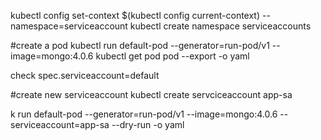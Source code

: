kubectl config set-context $(kubectl config current-context) --namespace=serviceaccount
kubectl create namespace serviceaccounts

#create a pod
kubectl run default-pod --generator=run-pod/v1 --image=mongo:4.0.6
kubectl get pod pod --export -o yaml

check spec.serviceaccount=default

#create new serviceaccount
kubectl create servciceaccount app-sa


k run default-pod --generator=run-pod/v1 --image=mongo:4.0.6 --serviceaccount=app-sa --dry-run -o yaml
